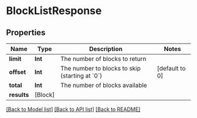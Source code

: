 # BlockListResponse

## Properties
Name | Type | Description | Notes
------------ | ------------- | ------------- | -------------
**limit** | **Int** | The number of blocks to return | 
**offset** | **Int** | The number to blocks to skip (starting at &#x60;0&#x60;) | [default to 0]
**total** | **Int** | The number of blocks available | 
**results** | [Block] |  | 

[[Back to Model list]](../README.md#documentation-for-models) [[Back to API list]](../README.md#documentation-for-api-endpoints) [[Back to README]](../README.md)


